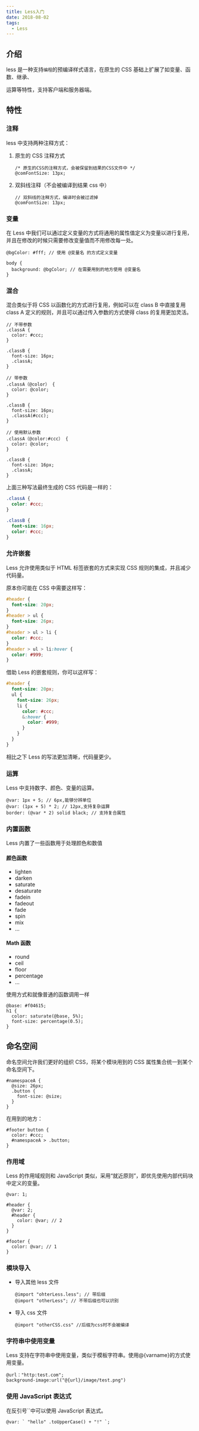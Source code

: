 ```yaml
---
title: Less入门
date: 2018-08-02
tags:
  - Less
---
```


## 介绍

less 是一种支持`编程`的预编译样式语言，在原生的 CSS 基础上扩展了如变量、函数、继承、

运算等特性，支持客户端和服务器端。

## 特性

### 注释

less 中支持两种注释方式：

1. 原生的 CSS 注释方式

   ```less
   /* 原生的CSS的注释方式，会被保留到结果的CSS文件中 */
   @comFontSize: 13px;
   ```

2. 双斜线注释（不会被编译到结果 css 中）

   ```less
   // 双斜线的注释方式，编译时会被过滤掉
   @comFontSize: 13px;
   ```

### 变量

在 Less 中我们可以通过定义变量的方式将通用的属性值定义为变量以进行复用，并且在修改的时候只需要修改变量值而不用修改每一处。

```less
@bgColor: #fff; // 使用 @变量名 的方式定义变量

body {
  background: @bgColor; // 在需要用到的地方使用 @变量名
}
```

### 混合

混合类似于将 CSS 以函数化的方式进行复用，例如可以在 class B 中直接复用 class A 定义的规则，并且可以通过传入参数的方式使得 class 的复用更加灵活。

```less
// 不带参数
.classA {
  color: #ccc;
}

.classB {
  font-size: 16px;
  .classA;
}

// 带参数
.classA（@color） {
  color: @color;
}

.classB {
  font-size: 16px;
  .classA(#ccc);
}

// 使用默认参数
.classA（@color:#ccc） {
  color: @color;
}

.classB {
  font-size: 16px;
  .classA;
}
```

上面三种写法最终生成的 CSS 代码是一样的：

```css
.classA {
  color: #ccc;
}

.classB {
  font-size: 16px;
  color: #ccc;
}
```

### 允许嵌套

Less 允许使用类似于 HTML 标签嵌套的方式来实现 CSS 规则的集成，并且减少代码量。

原本你可能在 CSS 中需要这样写：

```css
#header {
  font-size: 20px;
}
#header > ul {
  font-size: 26px;
}
#header > ul > li {
  color: #ccc;
}
#header > ul > li:hover {
  color: #999;
}
```

借助 Less 的嵌套规则，你可以这样写：

```css
#header {
  font-size: 20px;
  ul {
    font-size: 26px;
    li {
      color: #ccc;
      &:hover {
        color: #999;
      }
    }
  }
}
```

相比之下 Less 的写法更加清晰，代码量更少。

### 运算

Less 中支持数字、颜色、变量的运算。

```less
@var: 1px + 5; // 6px,能够分辨单位
@var: (1px + 5) * 2; // 12px,支持复杂运算
border: (@var * 2) solid black; // 支持复合属性
```

### 内置函数

Less 内置了一些函数用于处理颜色和数值

#### 颜色函数

- lighten
- darken
- saturate
- desaturate
- fadein
- fadeout
- fade
- spin
- mix
- ...

#### Math 函数

- round
- ceil
- floor
- percentage
- ...

使用方式和就像普通的函数调用一样

```less
@base: #f04615;
h1 {
  color: saturate(@base, 5%);
  font-size: percentage(0.5);
}
```

## 命名空间

命名空间允许我们更好的组织 CSS，将某个模块用到的 CSS 属性集合统一到某个命名空间下。

```less
#namespaceA {
  @size: 26px;
  .button {
    font-size: @size;
  }
}
```

在用到的地方：

```less
#footer button {
  color: #ccc;
  #namespaceA > .button;
}
```

### 作用域

Less 的作用域规则和 JavaScript 类似，采用“就近原则”，即优先使用内部代码块中定义的变量。

```
@var: 1;

#header {
  @var: 2;
  #header {
    color: @var; // 2
  }
}

#footer {
  color: @var; // 1
}
```

### 模块导入

- 导入其他 less 文件

  ```less
  @import "ohterLess.less"; // 带后缀
  @import "otherLess"; // 不带后缀也可以识别
  ```

- 导入 css 文件

  ```
  @import "otherCSS.css" //后缀为css时不会被编译
  ```

### 字符串中使用变量

Less 支持在字符串中使用变量，类似于模板字符串。使用@{varname}的方式使用变量。

```
@url："http:test.com";
background-image:url("@{url}/image/test.png")
```

### 使用 JavaScript 表达式

在反引号``中可以使用 JavaScript 表达式。

```less
@var: ` "hello" .toUpperCase() + "!" `;
```
